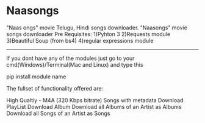 # Naasongs
 "Naas ongs" movie Telugu, Hindi songs downloader.
 "Naasongs" movie songs downloader
Pre Requisites:
1)Pyhton 3
2)Requests module
3)Beautiful Soup (from bs4)
4)regular expressions module
_______________________________________

If you dont have any of the modules just go to your cmd(Windows)/Terminal(Mac and Linux) and type this

pip install module name 

The fullset of functionality offered are:

High Qualtiy - M4A (320 Kbps bitrate)
Songs with metadata
Download PlayList
Download Album
Download all Albums of an Artist as Albums
Download all Songs of an Artist as Songs
